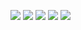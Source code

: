 ![](https://github-profile-summary-cards.vercel.app/api/cards/profile-details?username=elnarmen&theme=darcula)
![](https://github-profile-summary-cards.vercel.app/api/cards/repos-per-language?username=elnarmen&theme=darcula)
![](https://github-profile-summary-cards.vercel.app/api/cards/most-commit-language?username=elnarmen&theme=darcula)
![](https://github-profile-summary-cards.vercel.app/api/cards/stats?username=elnarmen&theme=darcula)
![](https://github-profile-summary-cards.vercel.app/api/cards/productive-time?username=elnarmen&theme=darcula)

